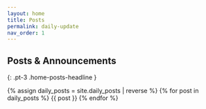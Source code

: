 ```yaml
---
layout: home
title: Posts
permalink: daily-update
nav_order: 1
---
```


## Posts & Announcements

{: .pt-3 .home-posts-headline }

{% assign daily_posts = site.daily_posts | reverse %}
{% for post in daily_posts %}
{{ post }}
{% endfor %}
